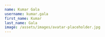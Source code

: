 ```yaml
---
name: Kumar Gala
username: kumar.gala
first_name: Kumar
last_name: Gala
image: /assets/images/avatar-placeholder.jpg
---
```

